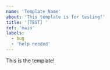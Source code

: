 ```yaml
---
name: 'Template Name'
about: 'This template is for testing!'
title: '[TEST] '
ref: 'main'
labels:
  - bug
  - 'help needed'
---
```


This is the template!
